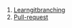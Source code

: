 1. [Learngitbranching](https://github.com/kobzarslv/kottans_web_test/blob/master/task_0/git_course_screenshot.PNG)
2. [Pull-request](https://github.com/kobzarslv/kottans_web_test/blob/master/task_0/git_course_screenshot_2.png)
